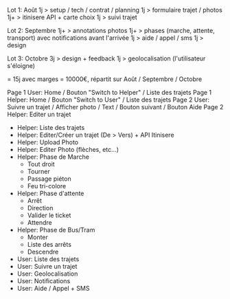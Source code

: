 Lot 1: Août
1j > setup / tech / contrat / planning
1j > formulaire trajet / photos
1j+ > itinisere API + carte choix
1j > suivi trajet

Lot 2: Septembre
1j+ > annotations photos
1j+ > phases (marche, attente, transport) avec notifications avant l'arrivée
1j > aide / appel / sms
1j > design

Lot 3: Octobre
3j > design + feedback
1j > geolocalisation (l'utilisateur s'éloigne)

= 15j avec marges
= 10000€, répartit sur Août / Septembre / Octobre

Page 1 User: Home / Bouton "Switch to Helper" / Liste des trajets
Page 1 Helper: Home / Bouton "Switch to User" / Liste des trajets
Page 2 User: Suivre un trajet / Afficher photo / Text / Bouton suivant / Bouton Aide
Page 2 Helper: Editer un trajet

- Helper: Liste des trajets
- Helper: Editer/Créer un trajet (De > Vers) + API Itinisere
- Helper: Upload Photo
- Helper: Editer Photo (flèches, etc...)
- Helper: Phase de Marche
  - Tout droit
  - Tourner
  - Passage piéton
  - Feu tri-colore
- Helper: Phase d'attente
  - Arrêt
  - Direction
  - Valider le ticket
  - Attendre
- Helper: Phase de Bus/Tram
  - Monter
  - Liste des arrêts
  - Descendre
- User: Liste des trajets
- User: Suivre un trajet
- User: Geolocalisation
- User: Notifications
- User: Aide / Appel + SMS

